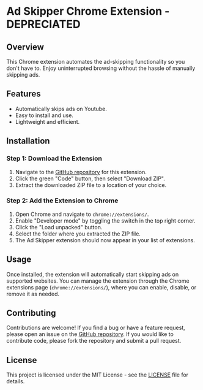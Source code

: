 # Ad Skipper Chrome Extension - DEPRECIATED

## Overview

This Chrome extension automates the ad-skipping functionality so you don't have to. Enjoy uninterrupted browsing without the hassle of manually skipping ads.

## Features

- Automatically skips ads on Youtube.
- Easy to install and use.
- Lightweight and efficient.

## Installation

### Step 1: Download the Extension

1. Navigate to the [GitHub repository](https://github.com/HashirA123/Ad-Skipper) for this extension.
2. Click the green "Code" button, then select "Download ZIP".
3. Extract the downloaded ZIP file to a location of your choice.

### Step 2: Add the Extension to Chrome

1. Open Chrome and navigate to `chrome://extensions/`.
2. Enable "Developer mode" by toggling the switch in the top right corner.
3. Click the "Load unpacked" button.
4. Select the folder where you extracted the ZIP file.
5. The Ad Skipper extension should now appear in your list of extensions.

## Usage

Once installed, the extension will automatically start skipping ads on supported websites. You can manage the extension through the Chrome extensions page (`chrome://extensions/`), where you can enable, disable, or remove it as needed.

## Contributing

Contributions are welcome! If you find a bug or have a feature request, please open an issue on the [GitHub repository](https://github.com/HashirA123/Ad-Skipper/issues). If you would like to contribute code, please fork the repository and submit a pull request.

## License

This project is licensed under the MIT License - see the [LICENSE](https://github.com/HashirA123/Ad-Skipper/blob/main/LICENSE) file for details.
